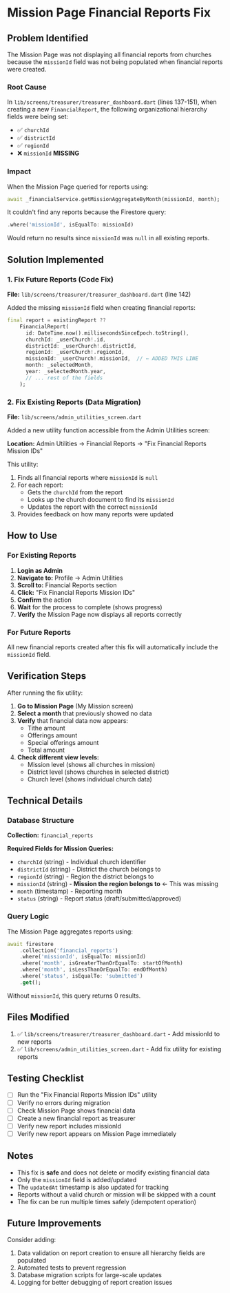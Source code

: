 # Mission Page Financial Reports Fix

## Problem Identified

The Mission Page was not displaying all financial reports from churches because the `missionId` field was not being populated when financial reports were created.

### Root Cause

In `lib/screens/treasurer/treasurer_dashboard.dart` (lines 137-151), when creating a new `FinancialReport`, the following organizational hierarchy fields were being set:

- ✅ `churchId`
- ✅ `districtId`
- ✅ `regionId`
- ❌ `missionId` **MISSING**

### Impact

When the Mission Page queried for reports using:
```dart
await _financialService.getMissionAggregateByMonth(missionId, month);
```

It couldn't find any reports because the Firestore query:
```dart
.where('missionId', isEqualTo: missionId)
```

Would return no results since `missionId` was `null` in all existing reports.

## Solution Implemented

### 1. Fix Future Reports (Code Fix)

**File:** `lib/screens/treasurer/treasurer_dashboard.dart` (line 142)

Added the missing `missionId` field when creating financial reports:

```dart
final report = existingReport ??
    FinancialReport(
      id: DateTime.now().millisecondsSinceEpoch.toString(),
      churchId: _userChurch!.id,
      districtId: _userChurch!.districtId,
      regionId: _userChurch!.regionId,
      missionId: _userChurch!.missionId,  // ← ADDED THIS LINE
      month: _selectedMonth,
      year: _selectedMonth.year,
      // ... rest of the fields
    );
```

### 2. Fix Existing Reports (Data Migration)

**File:** `lib/screens/admin_utilities_screen.dart`

Added a new utility function accessible from the Admin Utilities screen:

**Location:** Admin Utilities → Financial Reports → "Fix Financial Reports Mission IDs"

This utility:
1. Finds all financial reports where `missionId` is `null`
2. For each report:
   - Gets the `churchId` from the report
   - Looks up the church document to find its `missionId`
   - Updates the report with the correct `missionId`
3. Provides feedback on how many reports were updated

## How to Use

### For Existing Reports

1. **Login as Admin**
2. **Navigate to:** Profile → Admin Utilities
3. **Scroll to:** Financial Reports section
4. **Click:** "Fix Financial Reports Mission IDs"
5. **Confirm** the action
6. **Wait** for the process to complete (shows progress)
7. **Verify** the Mission Page now displays all reports correctly

### For Future Reports

All new financial reports created after this fix will automatically include the `missionId` field.

## Verification Steps

After running the fix utility:

1. **Go to Mission Page** (My Mission screen)
2. **Select a month** that previously showed no data
3. **Verify** that financial data now appears:
   - Tithe amount
   - Offerings amount
   - Special offerings amount
   - Total amount
4. **Check different view levels:**
   - Mission level (shows all churches in mission)
   - District level (shows churches in selected district)
   - Church level (shows individual church data)

## Technical Details

### Database Structure

**Collection:** `financial_reports`

**Required Fields for Mission Queries:**
- `churchId` (string) - Individual church identifier
- `districtId` (string) - District the church belongs to
- `regionId` (string) - Region the district belongs to
- `missionId` (string) - **Mission the region belongs to** ← This was missing
- `month` (timestamp) - Reporting month
- `status` (string) - Report status (draft/submitted/approved)

### Query Logic

The Mission Page aggregates reports using:

```dart
await firestore
    .collection('financial_reports')
    .where('missionId', isEqualTo: missionId)
    .where('month', isGreaterThanOrEqualTo: startOfMonth)
    .where('month', isLessThanOrEqualTo: endOfMonth)
    .where('status', isEqualTo: 'submitted')
    .get();
```

Without `missionId`, this query returns 0 results.

## Files Modified

1. ✅ `lib/screens/treasurer/treasurer_dashboard.dart` - Add missionId to new reports
2. ✅ `lib/screens/admin_utilities_screen.dart` - Add fix utility for existing reports

## Testing Checklist

- [ ] Run the "Fix Financial Reports Mission IDs" utility
- [ ] Verify no errors during migration
- [ ] Check Mission Page shows financial data
- [ ] Create a new financial report as treasurer
- [ ] Verify new report includes missionId
- [ ] Verify new report appears on Mission Page immediately

## Notes

- This fix is **safe** and does not delete or modify existing financial data
- Only the `missionId` field is added/updated
- The `updatedAt` timestamp is also updated for tracking
- Reports without a valid church or mission will be skipped with a count
- The fix can be run multiple times safely (idempotent operation)

## Future Improvements

Consider adding:
1. Data validation on report creation to ensure all hierarchy fields are populated
2. Automated tests to prevent regression
3. Database migration scripts for large-scale updates
4. Logging for better debugging of report creation issues

